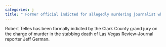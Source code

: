 ```yaml
---
categories: j
title: " Former official indicted for allegedly murdering journalist who investigated him"
---
```

Robert Telles has been formally indicted by the Clark County grand jury on the charge of murder in the stabbing death of Las Vegas Review-Journal reporter Jeff German.